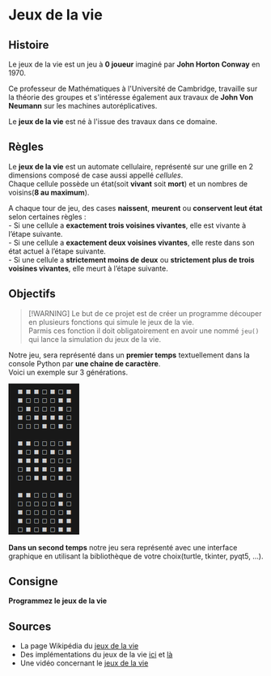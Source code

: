 # Jeux de la vie  



## Histoire   

Le jeux de la vie est un jeu à __0 joueur__ imaginé par __John Horton Conway__ en 1970.  

Ce professeur de Mathématiques à l'Université de Cambridge, travaille sur la théorie des groupes et s'intéresse également aux travaux de __John Von Neumann__ sur les machines autoréplicatives.  

Le __jeux de la vie__ est né à l'issue des travaux dans ce domaine.  

## Règles  

Le __jeux de la vie__ est un automate cellulaire, représenté sur une grille en 2 dimensions composé de case aussi appellé _cellules_.   
Chaque cellule possède un état(soit __vivant__ soit __mort__) et un nombres de voisins(__8 au maximum__).       

A chaque tour de jeu, des cases __naissent__, __meurent__ ou __conservent leut état__ selon certaines règles :   
    - Si une cellule a __exactement trois voisines vivantes__, elle est vivante à l’étape suivante.      
    - Si une cellule a __exactement deux voisines vivantes__, elle reste dans son état actuel à l’étape suivante.    
    - Si une cellule a __strictement moins de deux__ ou __strictement plus de trois voisines vivantes__, elle meurt à l’étape suivante.      
     



## Objectifs  

> [!WARNING] Le but de ce projet est de créer un programme découper en plusieurs fonctions qui simule le jeux de la vie.  
> Parmis ces fonction il doit obligatoirement en avoir une nommé `jeu()` qui lance la simulation du jeux de la vie.  

Notre jeu, sera représenté dans un __premier temps__ textuellement dans la console Python par __une chaine de caractère__.    
Voici un exemple sur 3 générations.  

![](exemple_rendu_jeux_de_la_vie.png)  


__Dans un second temps__ notre jeu sera représenté avec une interface graphique en utilisant la bibliothèque de votre choix(turtle, tkinter, pyqt5, ...).  


## Consigne  

__Programmez le jeux de la vie__


## Sources  

- La page Wikipédia du [jeux de la vie](https://fr.wikipedia.org/wiki/Jeu_de_la_vie)  
- Des implémentations du jeux de la vie [ici](https://playgameoflife.com/) et [là](https://conwaylife.com/)  
- Une vidéo concernant le [jeux de la vie](https://www.youtube.com/watch?v=eMn43As24Bo)